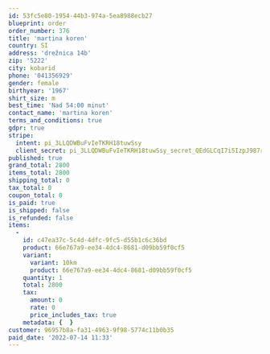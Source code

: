 ```yaml
---
id: 53fc5e80-1954-44b3-974a-5ea8988ecb27
blueprint: order
order_number: 376
title: 'martina koren'
country: SI
address: 'drežnica 14b'
zip: '5222'
city: kobarid
phone: '041356929'
gender: female
birthyear: '1967'
shirt_size: m
best_time: 'Nad 54:00 minut'
contact_name: 'martina koren'
terms_and_conditions: true
gdpr: true
stripe:
  intent: pi_3LLQDWBuFvIeTKRH18tuwSsy
  client_secret: pi_3LLQDWBuFvIeTKRH18tuwSsy_secret_QEdGLCqI7i5IzpJ987rWtvnjW
published: true
grand_total: 2800
items_total: 2800
shipping_total: 0
tax_total: 0
coupon_total: 0
is_paid: true
is_shipped: false
is_refunded: false
items:
  -
    id: c47ea37c-5c4d-4dfc-9fc5-d55b1c6c36bd
    product: 66e767a9-ee34-4dc4-8681-d09bb59f0cf5
    variant:
      variant: 10km
      product: 66e767a9-ee34-4dc4-8681-d09bb59f0cf5
    quantity: 1
    total: 2800
    tax:
      amount: 0
      rate: 0
      price_includes_tax: true
    metadata: {  }
customer: 96957b8a-fa31-4963-9f98-5774c11b0b35
paid_date: '2022-07-14 11:33'
---
```

